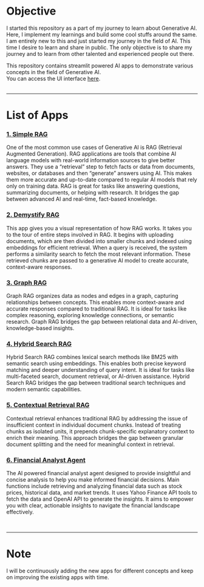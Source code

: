 # Objective

I started this repository as a part of my journey to learn about Generative AI. 
Here, I implement my learnings and build some cool stuffs around the same.
I am entirely new to this and just started my journey in the field of AI.
This time I desire to learn and share in public.
The only objective is to share my journey and to learn from other talented and experienced people out there.

This repository contains streamlit powered AI apps to demonstrate various concepts in the field of Generative AI.<br>
You can access the UI interface [here](https://learn-ai.streamlit.app/). <br><br>

---

# List of Apps

### [1. Simple RAG](https://learn-ai.streamlit.app/Simple_RAG)

One of the most common use cases of Generative AI is RAG (Retrieval Augmented Generation). 
RAG applications are tools that combine AI language models with real-world information sources to give better answers. 
They use a “retrieval” step to fetch facts or data from documents, websites, or databases and then “generate” answers using AI. 
This makes them more accurate and up-to-date compared to regular AI models that rely only on training data. 
RAG is great for tasks like answering questions, summarizing documents, or helping with research. 
It bridges the gap between advanced AI and real-time, fact-based knowledge.

### [2. Demystify RAG](https://learn-ai.streamlit.app/Demystify_RAG)

This app gives you a visual representation of how RAG works.
It takes you to the tour of entire steps involved in RAG.
It begins with uploading documents, which are then divided into smaller chunks and indexed using embeddings for efficient retrieval.
When a query is received, the system performs a similarity search to fetch the most relevant information. 
These retrieved chunks are passed to a generative AI model to create accurate, context-aware responses.

### [3. Graph RAG](https://learn-ai.streamlit.app/Graph_RAG)
Graph RAG organizes data as nodes and edges in a graph, capturing relationships between concepts. 
This enables more context-aware and accurate responses compared to traditional RAG. 
It is ideal for tasks like complex reasoning, exploring knowledge connections, or semantic research. 
Graph RAG bridges the gap between relational data and AI-driven, knowledge-based insights.

### [4. Hybrid Search RAG](https://learn-ai.streamlit.app/Hybrid_Search_RAG)
Hybrid Search RAG combines lexical search methods like BM25 with semantic search using embeddings. 
This enables both precise keyword matching and deeper understanding of query intent. 
It is ideal for tasks like multi-faceted search, document retrieval, or AI-driven assistance. 
Hybrid Search RAG bridges the gap between traditional search techniques and modern semantic capabilities.

### [5. Contextual Retrieval RAG](https://learn-ai.streamlit.app/Contextual_Retrieval_RAG)
Contextual retrieval enhances traditional RAG by addressing the issue of insufficient context in individual document chunks.
Instead of treating chunks as isolated units, it prepends chunk-specific explanatory context to enrich their meaning.
This approach bridges the gap between granular document splitting and the need for meaningful context in retrieval.

### [6. Financial Analyst Agent](https://learn-ai.streamlit.app/Financial_Analyst_Agent)
The AI powered financial analyst agent designed to provide insightful and concise analysis to help you make informed financial decisions. 
Main functions include retrieving and analyzing financial data such as stock prices, historical data, and market trends.
It uses Yahoo Finance API tools to fetch the data and OpenAI API to generate the insights.
It aims to empower you with clear, actionable insights to navigate the financial landscape effectively.

<br>

---

# Note

I will be continuously adding the new apps for different concepts and keep on improving the existing apps with time.
